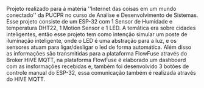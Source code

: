 Projeto realizado para à matéria ''Internet das coisas em um mundo conectado'' da PUCPR no curso de Análise e Desenvolvimento de Sistemas. Esse projeto consiste de um ESP-32 com 1 Sensor de Humidade e temperatura DHT22, 1 Motion Sensor e 1 LED. A temática era sobre cidades inteligentes, então  esse projeto tem como intenção simular um poste de iluminação inteligente, onde o LED é uma abstração para a luz, e os sensores atuam para ligar/desligar o led de forma automática. Além disso as informações são transmitidas para a plataforma FlowFuse através do Broker HIVE MQTT, na plataforma FlowFuse é elaborado um dashboard com as insformações recebidas e, também foi desenvolvido 3 botões de controle manual do ESP-32, essa comunicação também é realizada através do HIVE MQTT.